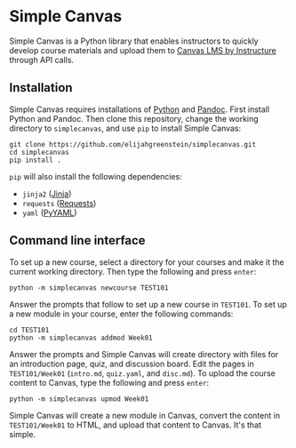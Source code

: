 # Simple Canvas

Simple Canvas is a Python library that enables instructors to quickly develop course materials and upload them to [Canvas LMS by Instructure](https://www.instructure.com/canvas) through API calls.

## Installation

Simple Canvas requires installations of [Python](https://www.python.org) and [Pandoc](https://pandoc.org). First install Python and Pandoc. Then clone this repository, change the working directory to `simplecanvas`, and use `pip` to install Simple Canvas:

```
git clone https://github.com/elijahgreenstein/simplecanvas.git
cd simplecanvas
pip install .
```

`pip` will also install the following dependencies:

- `jinja2` ([Jinja](https://jinja.palletsprojects.com/en/stable/))
- `requests` ([Requests](https://docs.python-requests.org/en/latest/index.html))
- `yaml` ([PyYAML](https://pyyaml.org))

## Command line interface

To set up a new course, select a directory for your courses and make it the current working directory. Then type the following and press `enter`:

```
python -m simplecanvas newcourse TEST101
```

Answer the prompts that follow to set up a new course in `TEST101`. To set up a new module in your course, enter the following commands:

```
cd TEST101
python -m simplecanvas addmod Week01
```

Answer the prompts and Simple Canvas will create directory with files for an introduction page, quiz, and discussion board. Edit the pages in `TEST101/Week01` (`intro.md`, `quiz.yaml`, and `disc.md`). To upload the course content to Canvas, type the following and press `enter`:

```
python -m simplecanvas upmod Week01
```

Simple Canvas will create a new module in Canvas, convert the content in `TEST101/Week01` to HTML, and upload that content to Canvas. It's that simple.
